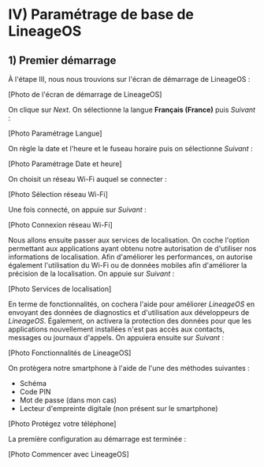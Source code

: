 # IV) Paramétrage de base de LineageOS

## 1) Premier démarrage

À l'étape III, nous nous trouvions sur l'écran de démarrage de LineageOS :

[Photo de l'écran de démarrage de LineageOS]

On clique sur *Next*.
On sélectionne la langue **Français (France)** puis *Suivant* :

[Photo Paramétrage Langue]

On règle la date et l'heure et le fuseau horaire puis on sélectionne *Suivant* :

[Photo Paramétrage Date et heure]

On choisit un réseau Wi-Fi auquel se connecter :

[Photo Sélection réseau Wi-Fi]

Une fois connecté, on appuie sur *Suivant* :

[Photo Connexion réseau Wi-Fi]

Nous allons ensuite passer aux services de localisation. On coche l'option permettant aux applications ayant obtenu notre autorisation de d'utiliser nos informations de localisation. Afin d'améliorer les performances, on autorise également l'utilisation du Wi-Fi ou de données mobiles afin d'améliorer la précision de la localisation. On appuie sur *Suivant* :

[Photo Services de localisation]

En terme de fonctionnalités, on cochera l'aide pour améliorer *LineageOS* en envoyant des données de diagnostics et d'utilisation aux développeurs de *LineageOS*. Également, on activera la protection des données pour que les applications nouvellement installées n'est pas accès aux contacts, messages ou journaux d'appels. On appuiera ensuite sur *Suivant* :

[Photo Fonctionnalités de LineageOS]

On protègera notre smartphone à l'aide de l'une des méthodes suivantes :
- Schéma
- Code PIN
- Mot de passe (dans mon cas)
- Lecteur d'empreinte digitale (non présent sur le smartphone)

[Photo Protégez votre téléphone]

La première configuration au démarrage est terminée :

[Photo Commencer avec LineageOS]
